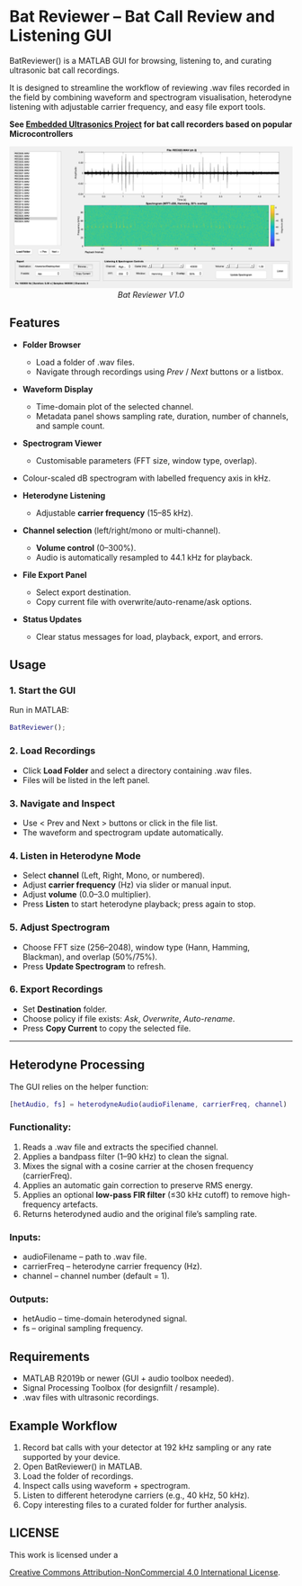 # **Bat Reviewer – Bat Call Review and Listening GUI**

BatReviewer() is a MATLAB GUI for browsing, listening to, and curating ultrasonic bat call recordings.

It is designed to streamline the workflow of reviewing .wav files recorded in the field by combining waveform and spectrogram visualisation, heterodyne listening with adjustable carrier frequency, and easy file export tools.

**See [Embedded Ultrasonics Project](https://github.com/raviumadi/Embedded_Ultrasonics) for bat call recorders based on popular Microcontrollers**



<p align="center">
  <a href="img/BatReviewer.png">
    <img src="img/BatReviewer.png"
         alt="Bat Reviewer V1.0 - Quick sorting of bat call recordings."
         width="900">
  </a>
  <br>
  <em>Bat Reviewer V1.0</em>
</p>

## **Features**

- **Folder Browser**
  - Load a folder of .wav files.
  - Navigate through recordings using *Prev* / *Next* buttons or a listbox.

  
  
- **Waveform Display**
  
  - Time-domain plot of the selected channel.
  - Metadata panel shows sampling rate, duration, number of channels, and sample count.
  
  
  
- **Spectrogram Viewer**

  - Customisable parameters (FFT size, window type, overlap).
- Colour-scaled dB spectrogram with labelled frequency axis in kHz.
  
  

- **Heterodyne Listening**

  - Adjustable **carrier frequency** (15–85 kHz).
- **Channel selection** (left/right/mono or multi-channel).
  - **Volume control** (0–300%).
  - Audio is automatically resampled to 44.1 kHz for playback.
  
  

- **File Export Panel**

  - Select export destination.
  - Copy current file with overwrite/auto-rename/ask options.
  
  
  
- **Status Updates**

  - Clear status messages for load, playback, export, and errors.

## **Usage**

### **1. Start the GUI**

Run in MATLAB:

```MATLAB
BatReviewer();
```

### **2. Load Recordings**

- Click **Load Folder** and select a directory containing .wav files.
- Files will be listed in the left panel.



### **3. Navigate and Inspect**

- Use < Prev and Next > buttons or click in the file list.
- The waveform and spectrogram update automatically.



### **4. Listen in Heterodyne Mode**

- Select **channel** (Left, Right, Mono, or numbered).
- Adjust **carrier frequency** (Hz) via slider or manual input.
- Adjust **volume** (0.0–3.0 multiplier).
- Press **Listen** to start heterodyne playback; press again to stop.



### **5. Adjust Spectrogram**

- Choose FFT size (256–2048), window type (Hann, Hamming, Blackman), and overlap (50%/75%).
- Press **Update Spectrogram** to refresh.



### **6. Export Recordings**

- Set **Destination** folder.
- Choose policy if file exists: *Ask*, *Overwrite*, *Auto-rename*.
- Press **Copy Current** to copy the selected file.

------



## **Heterodyne Processing**

The GUI relies on the helper function:

```MATLAB
[hetAudio, fs] = heterodyneAudio(audioFilename, carrierFreq, channel)
```



### **Functionality:**

1. Reads a .wav file and extracts the specified channel.
2. Applies a bandpass filter (1–90 kHz) to clean the signal.
3. Mixes the signal with a cosine carrier at the chosen frequency (carrierFreq).
4. Applies an automatic gain correction to preserve RMS energy.
5. Applies an optional **low-pass FIR filter** (≤30 kHz cutoff) to remove high-frequency artefacts.
6. Returns heterodyned audio and the original file’s sampling rate.



### **Inputs:**

- audioFilename – path to .wav file.
- carrierFreq – heterodyne carrier frequency (Hz).
- channel – channel number (default = 1).



### **Outputs:**

- hetAudio – time-domain heterodyned signal.
- fs – original sampling frequency.



## **Requirements**

- MATLAB R2019b or newer (GUI + audio toolbox needed).
- Signal Processing Toolbox (for designfilt / resample).
- .wav files with ultrasonic recordings.



## **Example Workflow**

1. Record bat calls with your detector at 192 kHz sampling or any rate supported by your device.
2. Open BatReviewer() in MATLAB.
3. Load the folder of recordings.
4. Inspect calls using waveform + spectrogram.
5. Listen to different heterodyne carriers (e.g., 40 kHz, 50 kHz).
6. Copy interesting files to a curated folder for further analysis.



## **LICENSE**

This work is licensed under a

[Creative Commons Attribution-NonCommercial 4.0 International License](https://creativecommons.org/licenses/by-nc/4.0/).








